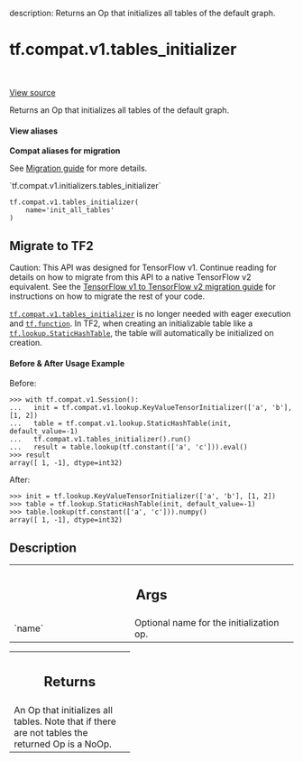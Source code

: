 description: Returns an Op that initializes all tables of the default graph.

<div itemscope itemtype="http://developers.google.com/ReferenceObject">
<meta itemprop="name" content="tf.compat.v1.tables_initializer" />
<meta itemprop="path" content="Stable" />
</div>

# tf.compat.v1.tables_initializer

<!-- Insert buttons and diff -->

<table class="tfo-notebook-buttons tfo-api nocontent" align="left">

</table>

<a target="_blank" class="external" href="/code/stable/tensorflow/python/ops/lookup_ops.py">View source</a>



Returns an Op that initializes all tables of the default graph.


<section class="expandable">
  <h4 class="showalways">View aliases</h4>
  <p>
<b>Compat aliases for migration</b>
<p>See
<a href="https://www.tensorflow.org/guide/migrate">Migration guide</a> for
more details.</p>
<p>`tf.compat.v1.initializers.tables_initializer`</p>
</p>
</section>

<pre class="devsite-click-to-copy prettyprint lang-py tfo-signature-link">
<code>tf.compat.v1.tables_initializer(
    name=&#x27;init_all_tables&#x27;
)
</code></pre>





 <section><devsite-expandable expanded>
 <h2 class="showalways">Migrate to TF2</h2>

Caution: This API was designed for TensorFlow v1.
Continue reading for details on how to migrate from this API to a native
TensorFlow v2 equivalent. See the
[TensorFlow v1 to TensorFlow v2 migration guide](https://www.tensorflow.org/guide/migrate)
for instructions on how to migrate the rest of your code.

<a href="../../../tf/compat/v1/tables_initializer.md"><code>tf.compat.v1.tables_initializer</code></a> is no longer needed with eager execution and
<a href="../../../tf/function.md"><code>tf.function</code></a>. In TF2, when creating an initializable table like a
<a href="../../../tf/lookup/StaticHashTable.md"><code>tf.lookup.StaticHashTable</code></a>, the table will automatically be initialized on
creation.

#### Before & After Usage Example

Before:

```
>>> with tf.compat.v1.Session():
...   init = tf.compat.v1.lookup.KeyValueTensorInitializer(['a', 'b'], [1, 2])
...   table = tf.compat.v1.lookup.StaticHashTable(init, default_value=-1)
...   tf.compat.v1.tables_initializer().run()
...   result = table.lookup(tf.constant(['a', 'c'])).eval()
>>> result
array([ 1, -1], dtype=int32)
```

After:

```
>>> init = tf.lookup.KeyValueTensorInitializer(['a', 'b'], [1, 2])
>>> table = tf.lookup.StaticHashTable(init, default_value=-1)
>>> table.lookup(tf.constant(['a', 'c'])).numpy()
array([ 1, -1], dtype=int32)
```


 </aside></devsite-expandable></section>

<h2>Description</h2>

<!-- Placeholder for "Used in" -->


<!-- Tabular view -->
 <table class="responsive fixed orange">
<colgroup><col width="214px"><col></colgroup>
<tr><th colspan="2"><h2 class="add-link">Args</h2></th></tr>

<tr>
<td>
`name`<a id="name"></a>
</td>
<td>
Optional name for the initialization op.
</td>
</tr>
</table>



<!-- Tabular view -->
 <table class="responsive fixed orange">
<colgroup><col width="214px"><col></colgroup>
<tr><th colspan="2"><h2 class="add-link">Returns</h2></th></tr>
<tr class="alt">
<td colspan="2">
An Op that initializes all tables.  Note that if there are
not tables the returned Op is a NoOp.
</td>
</tr>

</table>



